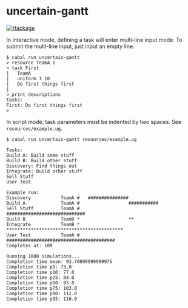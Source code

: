 # uncertain-gantt

[![Hackage](https://img.shields.io/hackage/v/uncertain-gantt.svg?logo=haskell)](https://hackage.haskell.org/package/uncertain-gantt)

In interactive mode, defining a task will enter multi-line input mode. To submit the multi-line input, just input an empty line.
```
$ cabal run uncertain-gantt
> resource TeamA 1
> task First
|   TeamA
|   uniform 1 10
|   Do first things first
|
> print descriptions
Tasks:
First: Do first things first
>
```

In script mode, task parameters must be indented by two spaces. See `resources/example.ug`.

```
$ cabal run uncertain-gantt resources/example.ug

Tasks:
Build A: Build some stuff
Build B: Build other stuff
Discovery: Find things out
Integrate: Build other stuff
Sell Stuff
User Test

Example run:
Discovery           TeamA #   ###############
Build A             TeamA #                  ###########
Sell Stuff          TeamA #                  #############################
Build B             TeamB *                  **
Integrate           TeamB *                             *******************************************
User Test           TeamA #                                                                        ########################################
Completes at: 109

Running 1000 simulations...
Completion time mean: 93.70899999999975
Completion time p5: 73.0
Completion time p10: 77.0
Completion time p25: 84.0
Completion time p50: 93.0
Completion time p75: 103.0
Completion time p90: 111.0
Completion time p95: 116.0
```
